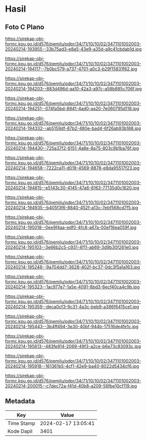 # Hasil

## Foto C Plano

https://sirekap-obj-formc.kpu.go.id/d576/pemilu/pdpr/34/71/10/10/02/3471101002003-20240214-193955--33b75ad3-e8a5-43e9-a35d-a9c41cbdab1d.jpg

https://sirekap-obj-formc.kpu.go.id/d576/pemilu/pdpr/34/71/10/10/02/3471101002003-20240214-194117--7b0bc579-a737-4701-a0c3-b29f15831f62.jpg

https://sirekap-obj-formc.kpu.go.id/d576/pemilu/pdpr/34/71/10/10/02/3471101002003-20240214-194203--883d496d-aa10-42a3-a97c-a58b885c706f.jpg

https://sirekap-obj-formc.kpu.go.id/d576/pemilu/pdpr/34/71/10/10/02/3471101002003-20240214-194251--074fa5bd-8941-4ad0-aa20-7e060795d118.jpg

https://sirekap-obj-formc.kpu.go.id/d576/pemilu/pdpr/34/71/10/10/02/3471101002003-20240214-194332--ab5159df-87b2-480e-bad4-6f26ab93b168.jpg

https://sirekap-obj-formc.kpu.go.id/d576/pemilu/pdpr/34/71/10/10/02/3471101002003-20240214-194430--725a37f2-6151-4a8e-8a75-803c9b1ba76f.jpg

https://sirekap-obj-formc.kpu.go.id/d576/pemilu/pdpr/34/71/10/10/02/3471101002003-20240214-194658--7222ca11-d019-4569-8878-e8da95517f23.jpg

https://sirekap-obj-formc.kpu.go.id/d576/pemilu/pdpr/34/71/10/10/02/3471101002003-20240214-194815--e5143c30-4145-47a6-8163-77135d0c1620.jpg

https://sirekap-obj-formc.kpu.go.id/d576/pemilu/pdpr/34/71/10/10/02/3471101002003-20240214-194935--b405f3f6-8840-452f-a13c-7ebf568cd7f5.jpg

https://sirekap-obj-formc.kpu.go.id/d576/pemilu/pdpr/34/71/10/10/02/3471101002003-20240214-195018--0ee9f4aa-edf0-4fc8-a67a-00ef16ea059f.jpg

https://sirekap-obj-formc.kpu.go.id/d576/pemilu/pdpr/34/71/10/10/02/3471101002003-20240214-195103--3e66b2c5-c931-4f11-ab69-3d9b30f261e0.jpg

https://sirekap-obj-formc.kpu.go.id/d576/pemilu/pdpr/34/71/10/10/02/3471101002003-20240214-195248--9a704dd7-3628-402f-bc37-0dc3f5a1a163.jpg

https://sirekap-obj-formc.kpu.go.id/d576/pemilu/pdpr/34/71/10/10/02/3471101002003-20240214-195323--1ac977e7-1a5e-4091-8bd3-6ecf40ca4c9b.jpg

https://sirekap-obj-formc.kpu.go.id/d576/pemilu/pdpr/34/71/10/10/02/3471101002003-20240214-195359--deca0cf3-9c31-4a3c-beb9-a386f6415ce1.jpg

https://sirekap-obj-formc.kpu.go.id/d576/pemilu/pdpr/34/71/10/10/02/3471101002003-20240214-195443--3b4ff494-3e30-40bf-944b-17516de4fe1c.jpg

https://sirekap-obj-formc.kpu.go.id/d576/pemilu/pdpr/34/71/10/10/02/3471101002003-20240214-195613--483fe914-2069-49f3-a2ce-b6e73c83093c.jpg

https://sirekap-obj-formc.kpu.go.id/d576/pemilu/pdpr/34/71/10/10/02/3471101002003-20240214-195918--161361b5-4cf1-42e9-ba40-8022d5434cf6.jpg

https://sirekap-obj-formc.kpu.go.id/d576/pemilu/pdpr/34/71/10/10/02/3471101002003-20240214-200015--c7dec72a-f41d-40b8-a209-56fbe10cf119.jpg


## Metadata

| Key        | Value               |
| ---------- | ------------------- |
| Time Stamp | 2024-02-17 13:05:41 |
| Kode Dapil | 3401                |



